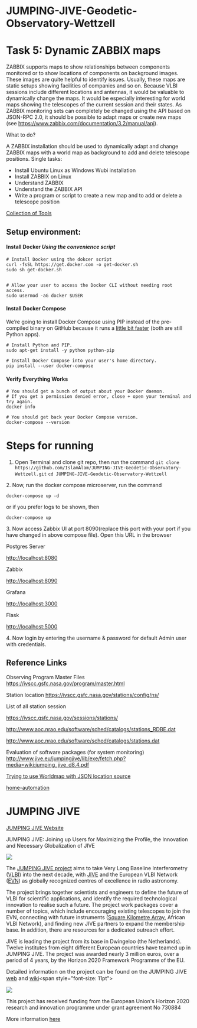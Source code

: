 # JUMPING-JIVE-Geodetic-Observatory-Wettzell

# Task 5: Dynamic ZABBIX maps

ZABBIX supports maps to show relationships between components monitored or to show locations of components on background images. These images are quite helpful to identify issues. 
Usually, these maps are static setups showing facilities of companies and so on. Because VLBI sessions include different locations and antennas, it would be valuable to dynamically change the maps. It would be especially interesting for world maps showing the telescopes of the current session and their states. As ZABBIX monitoring sets can completely be changed using the API based on JSON-RPC 2.0, it should be possible to adapt maps or create new maps (see https://www.zabbix.com/documentation/3.2/manual/api). 



What to do? 

A ZABBIX installation should be used to dynamically adapt and change ZABBIX maps with a world map as background to add and delete telescope positions. 
Single tasks:
* Install Ubuntu Linux as Windows Wubi installation 
* Install ZABBIX on Linux 
* Understand ZABBIX 
* Understand the ZABBIX API 
* Write a program or script to create a new map and to add or delete a telescope position 


[Collection of Tools](https://graphite.readthedocs.io/en/latest/tools.html)


## Setup environment:

#### Install Docker *Using the convenience script*

    # Install Docker using the dokcer script
    curl -fsSL https://get.docker.com -o get-docker.sh
    sudo sh get-docker.sh


    # Allow your user to access the Docker CLI without needing root access.
    sudo usermod -aG docker $USER


#### Install Docker Compose

We’re going to install Docker Compose using PIP instead of the pre-compiled binary on GitHub because it runs a [little bit faster](/blog/docker-tip-74-curl-vs-pip-for-installing-docker-compose) (both are still Python apps).


    # Install Python and PIP.
    sudo apt-get install -y python python-pip

    # Install Docker Compose into your user's home directory.
    pip install --user docker-compose



#### Verify Everything Works


    # You should get a bunch of output about your Docker daemon.
    # If you get a permission denied error, close + open your terminal and try again.
    docker info

    # You should get back your Docker Compose version.
    docker-compose --version


# Steps for running

1.  Open Terminal and clone git repo, then run the command
`git clone https://github.com/IslamAlam/JUMPING-JIVE-Geodetic-Observatory-Wettzell.git`
`cd JUMPING-JIVE-Geodetic-Observatory-Wettzell`

2\. Now, run the docker compose microserver, run the command

`docker-compose up -d`

or if you prefer logs to be shown, then

`docker-compose up`

3\. Now access Zabbix UI at port 8090(replace this port with your port if you have changed in above compose file).  Open this URL in the browser

Postgres Server

[http://localhost:8080](http://localhost:8080/)

Zabbix

[http://localhost:8090](http://localhost:8090/)


Grafana

[http://localhost:3000](http://localhost:3000/)

Flask

[http://localhost:5000](http://localhost:5000/)


4\. Now login by entering the username & password for default Admin user with credentials.




## Reference Links

Observing Program
Master Files
https://ivscc.gsfc.nasa.gov/program/master.html


Station location
https://ivscc.gsfc.nasa.gov/stations/config/ns/


List of all station session

https://ivscc.gsfc.nasa.gov/sessions/stations/


http://www.aoc.nrao.edu/software/sched/catalogs/stations_RDBE.dat


http://www.aoc.nrao.edu/software/sched/catalogs/stations.dat

Evaluation of software packages (for system monitoring) 
http://www.jive.eu/jumpingjive/lib/exe/fetch.php?media=wiki:jumping_jive_d8.4.pdf

[Trying to use Worldmap with JSON location source](https://community.grafana.com/t/trying-to-use-worldmap-with-json-location-source-unsuccessfully/14637)

[home-automation](https://github.com/jakewright/home-automation)


# JUMPING JIVE
[JUMPING JIVE Website](https://jive.eu/jumping-jive)

JUMPING JIVE: Joining up Users for Maximizing the Profile, the Innovation and Necessary Globalization of JIVE

![](/sites/jive.nl/files/cms/projects/JJ-logo-no-text.jpg)

The [JUMPING JIVE project](http://jumping.jive.eu/) aims to take Very Long Baseline Interferometry ([VLBI](https://en.wikipedia.org/wiki/Very-long-baseline_interferometry#VLBI_arrays "Opens in new window: https://en.wikipedia.org/wiki/Very-long-baseline_interferometry#VLBI_arrays")) <link>into the next decade, with [JIVE](http://www.jive.eu) <link>and the European VLBI Network ([EVN](http://www.evlbi.org/intro/intro.html "Opens in new window: http://www.evlbi.org/intro/intro.html")) <link>as globally recognized centres of excellence in radio astronomy.

The project brings together scientists and engineers to define the future of VLBI for scientific applications, and identify the required technological innovation to realise such a future. The project work packages cover a number of topics, which include encouraging existing telescopes to join the EVN, connecting with future instruments ([Square Kilometre Array](http://skatelescope.org/ "Opens in new window: http://skatelescope.org/"), African VLBI Network), and finding new JIVE partners to expand the membership base. In addition, there are resources for a dedicated outreach effort.

JIVE <link>is leading the project from its base in Dwingeloo (the Netherlands). Twelve institutes <link>from eight different European countries have teamed up in JUMPING JIVE. The project was awarded nearly 3 million euros, over a period of 4 years, by the Horizon 2020 Framework Programme of the EU.

<span style="font-size: 11pt">Detailed information on the project can be found on the JUMPING JIVE [web](http://jumping.jive.eu/) and</span> [wiki](/jumpingjive/doku.php?id=start "Opens in new window: https://jive.eu/jumpingjive/doku.php?id=start")<span style="font-size: 11pt"> </span> 


![](/sites/jive.nl/files/cms/projects/EU.jpg)

This project has received funding from the European Union's Horizon 2020 research and innovation programme under grant agreement No 730884

More information [here](http://cordis.europa.eu/project/rcn/207184_en.html "Opens in new window: http://cordis.europa.eu/project/rcn/207184_en.html")
